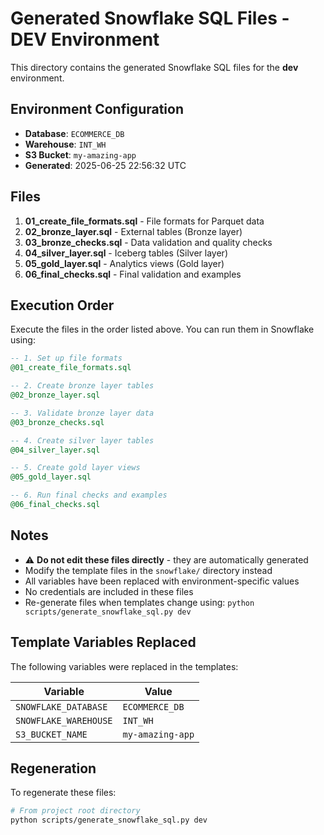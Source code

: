 # Generated Snowflake SQL Files - DEV Environment

This directory contains the generated Snowflake SQL files for the **dev** environment.

## Environment Configuration

- **Database**: `ECOMMERCE_DB`
- **Warehouse**: `INT_WH`
- **S3 Bucket**: `my-amazing-app`
- **Generated**: 2025-06-25 22:56:32 UTC

## Files

1. **01_create_file_formats.sql** - File formats for Parquet data
2. **02_bronze_layer.sql** - External tables (Bronze layer)
3. **03_bronze_checks.sql** - Data validation and quality checks
4. **04_silver_layer.sql** - Iceberg tables (Silver layer)
5. **05_gold_layer.sql** - Analytics views (Gold layer)
6. **06_final_checks.sql** - Final validation and examples

## Execution Order

Execute the files in the order listed above. You can run them in Snowflake using:

```sql
-- 1. Set up file formats
@01_create_file_formats.sql

-- 2. Create bronze layer tables
@02_bronze_layer.sql

-- 3. Validate bronze layer data
@03_bronze_checks.sql

-- 4. Create silver layer tables
@04_silver_layer.sql

-- 5. Create gold layer views
@05_gold_layer.sql

-- 6. Run final checks and examples
@06_final_checks.sql
```

## Notes

- ⚠️  **Do not edit these files directly** - they are automatically generated
- Modify the template files in the `snowflake/` directory instead
- All variables have been replaced with environment-specific values
- No credentials are included in these files
- Re-generate files when templates change using: `python scripts/generate_snowflake_sql.py dev`

## Template Variables Replaced

The following variables were replaced in the templates:

| Variable | Value |
|----------|-------|
| `SNOWFLAKE_DATABASE` | `ECOMMERCE_DB` |
| `SNOWFLAKE_WAREHOUSE` | `INT_WH` |
| `S3_BUCKET_NAME` | `my-amazing-app` |

## Regeneration

To regenerate these files:

```bash
# From project root directory
python scripts/generate_snowflake_sql.py dev
```
